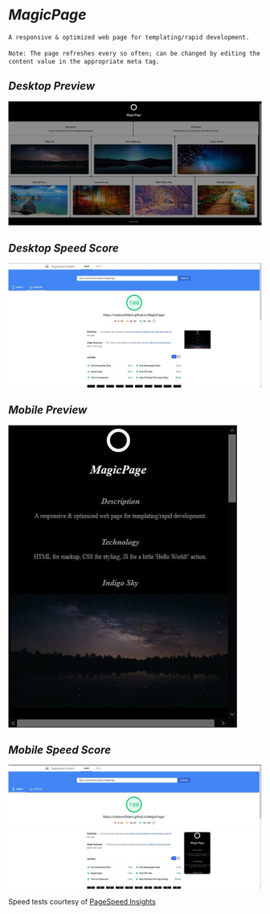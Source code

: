 # ***MagicPage***

    A responsive & optimized web page for templating/rapid development.
    
    Note: The page refreshes every so often; can be changed by editing the content value in the appropriate meta tag.

## ***Desktop Preview***

![Desktop Preview](img/preview-desktop.jpg "Desktop Preview")

## ***Desktop Speed Score***

![Desktop Speed Score](img/speedtest-desktop.jpg "Desktop Speed Score")

## ***Mobile Preview***

![Mobile Preview](img/preview-mobile.jpg "Mobile Preview")

## ***Mobile Speed Score***

![Mobile Speed Score](img/speedtest-mobile.jpg "Mobile Speed Score")

Speed tests courtesy of [PageSpeed Insights](https://developers.google.com/speed/pagespeed/insights/)
